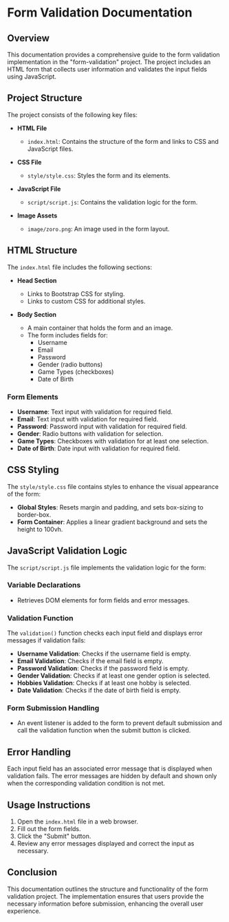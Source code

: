 # **Form Validation Documentation**

## **Overview**
This documentation provides a comprehensive guide to the form validation implementation in the "form-validation" project. The project includes an HTML form that collects user information and validates the input fields using JavaScript.

## **Project Structure**
The project consists of the following key files:

- **HTML File**
  - `index.html`: Contains the structure of the form and links to CSS and JavaScript files.
  
- **CSS File**
  - `style/style.css`: Styles the form and its elements.

- **JavaScript File**
  - `script/script.js`: Contains the validation logic for the form.

- **Image Assets**
  - `image/zoro.png`: An image used in the form layout.

## **HTML Structure**
The `index.html` file includes the following sections:

- **Head Section**
  - Links to Bootstrap CSS for styling.
  - Links to custom CSS for additional styles.

- **Body Section**
  - A main container that holds the form and an image.
  - The form includes fields for:
    - Username
    - Email
    - Password
    - Gender (radio buttons)
    - Game Types (checkboxes)
    - Date of Birth

### **Form Elements**
- **Username**: Text input with validation for required field.
- **Email**: Text input with validation for required field.
- **Password**: Password input with validation for required field.
- **Gender**: Radio buttons with validation for selection.
- **Game Types**: Checkboxes with validation for at least one selection.
- **Date of Birth**: Date input with validation for required field.

## **CSS Styling**
The `style/style.css` file contains styles to enhance the visual appearance of the form:

- **Global Styles**: Resets margin and padding, and sets box-sizing to border-box.
- **Form Container**: Applies a linear gradient background and sets the height to 100vh.

## **JavaScript Validation Logic**
The `script/script.js` file implements the validation logic for the form:

### **Variable Declarations**
- Retrieves DOM elements for form fields and error messages.

### **Validation Function**
The `validation()` function checks each input field and displays error messages if validation fails:

- **Username Validation**: Checks if the username field is empty.
- **Email Validation**: Checks if the email field is empty.
- **Password Validation**: Checks if the password field is empty.
- **Gender Validation**: Checks if at least one gender option is selected.
- **Hobbies Validation**: Checks if at least one hobby is selected.
- **Date Validation**: Checks if the date of birth field is empty.

### **Form Submission Handling**
- An event listener is added to the form to prevent default submission and call the validation function when the submit button is clicked.

## **Error Handling**
Each input field has an associated error message that is displayed when validation fails. The error messages are hidden by default and shown only when the corresponding validation condition is not met.

## **Usage Instructions**
1. Open the `index.html` file in a web browser.
2. Fill out the form fields.
3. Click the "Submit" button.
4. Review any error messages displayed and correct the input as necessary.

## **Conclusion**
This documentation outlines the structure and functionality of the form validation project. The implementation ensures that users provide the necessary information before submission, enhancing the overall user experience.